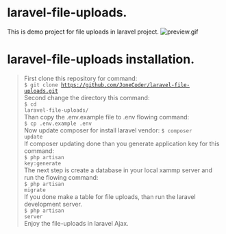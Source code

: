 # laravel-file-uploads.
This is demo project for file uploads in laravel project.
<img src="public/assets/images/preview.gif" alt="preview.gif" /><br>
# laravel-file-uploads installation.
>First clone this repository for command:<br/>
<code>$ git clone https://github.com/JoneCoder/laravel-file-uploads.git</code><br/>
>Second change the directory this command:<br/>
<code>$ cd laravel-file-uploads/</code><br/>
>Than copy the .env.example file to .env flowing command:<br/>
<code>$ cp .env.example .env</code></br>
>Now update composer for install laravel vendor:
<code>$ composer update</code><br/>
>If composer updating done than you generate application key for this command:<br/>
<code>$ php artisan key:generate</code><br/>
>The next step is create a database in your local xammp server and run the flowing command:<br/>
<code>$ php artisan migrate</code><br/>
>If you done make a table for file uploads, than run the laravel development server.<br/>
<code>$ php artisan server</code><br/>
>Enjoy the file-uploads in laravel Ajax.
